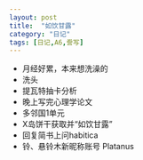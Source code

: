 ```yaml
---
layout: post
title:  "如饮甘露"
category: "日记"
tags: [日记,A6,誊写]
---
```


- 月经好累，本来想洗澡的
- 洗头
- 提瓦特抽卡分析
- 晚上写完心理学论文
- 多邻国1单元
- X岛饼干获取并“如饮甘露”
- 回复简书上问habitica
- 铃、悬铃木新昵称账号 Platanus